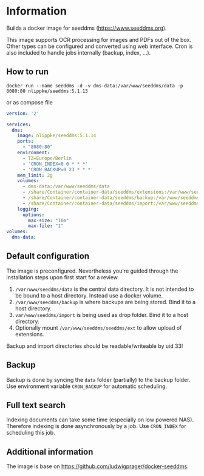 # Information

Builds a docker image for seeddms (https://www.seeddms.org).

This image supports OCR processing for images and PDFs out of the box. Other types can be configured and converted using web interface.
Cron is also included to handle jobs internally (backup, index, ...).

## How to run

`docker run --name seeddms -d -v dms-data:/var/www/seeddms/data -p 8080:80 nlippke/seeddms:5.1.13`

or as compose file

```yaml
version: '2'

services:
  dms:
    image: nlippke/seeddms:5.1.14
    ports:
      - "8080:80"
    environment:
      - TZ=Europe/Berlin
      - 'CRON_INDEX=0 0 * * *'
      - 'CRON_BACKUP=0 23 * * *'
    mem_limit: 2g
    volumes:
      - dms-data:/var/www/seeddms/data
      - /share/Container/container-data/seeddms/extensions:/var/www/seeddms/seeddms/ext
      - /share/Container/container-data/seeddms/backup:/var/www/seeddms/backup
      - /share/Container/container-data/seeddms/import:/var/www/seeddms/import
    logging:
      options:
        max-size: "10m"
        max-file: "1"
volumes:
  dms-data:
```

## Default configuration

The image is preconfigured. Nevertheless you're guided through the installation steps upon first start for a review.

1. `/var/www/seeddms/data` is the central data directory. It is not intended to be bound to a host directory. Instead use a docker volume.
2. `/var/www/seeddms/backup` is where backups are being stored. Bind it to a host directory.
3. `var/www/seeddms/import` is being used as drop folder. Bind it to a host directory.
4. Optionally mount `/var/www/seeddms/seeddms/ext` to allow upload of extensions.

Backup and import directories should be readable/writeable by uid 33!

## Backup

Backup is done by syncing the `data` folder (partially) to the backup folder. Use environment variable `CRON_BACKUP` for automatic scheduling.

## Full text search

Indexing documents can take some time (especially on low powered NAS). Therefore indexing is done asynchronously by a job. Use `CRON_INDEX` for scheduling this job. 

## Additional information

The image is base on https://github.com/ludwigprager/docker-seeddms.

